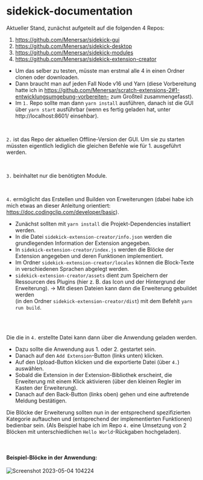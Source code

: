 # sidekick-documentation

Aktueller Stand, zunächst aufgeteilt auf die folgenden 4 Repos:
1. https://github.com/Menersar/sidekick-gui
2. https://github.com/Menersar/sidekick-desktop
3. https://github.com/Menersar/sidekick-modules
4. https://github.com/Menersar/sidekick-extension-creator

- Um das selber zu testen, müsste man erstmal alle 4 in einen Ordner clonen oder downloaden.
- Dann braucht man auf jeden Fall Node v16 und Yarn 
(diese Vorbereitung hatte ich in https://github.com/Menersar/scratch-extensions-2#1-entwicklungsumgebung-vorbereiten- zum Großteil zusammengefasst).
- Im `1.` Repo sollte man dann `yarn install` ausführen, danach ist die GUI über `yarn start` ausführbar (wenn es fertig geladen hat, unter http://localhost:8601/ einsehbar).

<br/>

`2.` ist das Repo der aktuellen Offline-Version der GUI. Um sie zu starten müssten eigentlich lediglich die gleichen Befehle wie für 1. ausgeführt werden.

<br/>

`3.` beinhaltet nur die benötigten Module.

<br/>

`4.` ermöglicht das Erstellen und Builden von Erweiterungen (dabei habe ich mich etwas an dieser Anleitung orientiert: https://doc.codingclip.com/developer/basic).
- Zunächst sollten mit `yarn install` die Projekt-Dependencies installiert werden.
- In die Datei `sidekick-extension-creator/info.json` werden die grundlegenden Information der Extension angegeben.
- In `sidekick-extension-creator/index.js` werden die Blöcke der Extension angegeben und deren Funktionen implementiert.
- Im Ordner `sidekick-extension-creator/locales` können die Block-Texte in verschiedenen Sprachen abgelegt werden.
- `sidekick-extension-creator/assets` dient zum Speichern der Ressourcen des Plugins (hier z. B. das Icon und der Hintergrund der Erweiterung).
→ Mit diesen Dateien kann dann die Erweiterung gebuildet werden <br/>
(in den Ordner `sidekick-extension-creator/dist`) mit dem Befehlt `yarn run build`.

<br/>
<br/>

Die die in `4.` erstellte Datei kann dann über die Anwendung geladen werden.
- Dazu sollte die Anwendung aus 1. oder 2. gestartet sein.
- Danach auf den `Add Extension`-Button (links unten) klicken.
- Auf den Upload-Button klicken und die exportierte Datei (über `4.`) auswählen.
- Sobald die Extension in der Extension-Bibliothek erscheint, die Erweiterung mit einem Klick aktivieren (über den kleinen Regler im Kasten der Erweiterung).
- Danach auf den Back-Button (links oben) gehen und eine auftretende Meldung bestätigen.

Die Blöcke der Erweiterung sollten nun in der entsprechend spezifizierten Kategorie auftauchen und (entsprechend der implementierten Funktionen) bedienbar sein.
(Als Beispiel habe ich im Repo `4.` eine Umsetzung von 2 Blöcken mit unterschiedlichen `Hello World`-Rückgaben hochgeladen).

<br/>

#### Beispiel-Blöcke in der Anwendung:
![Screenshot 2023-05-04 104224](https://user-images.githubusercontent.com/48289383/236154466-3c3976ed-84ca-45db-ab3d-6e80b468c616.png)
